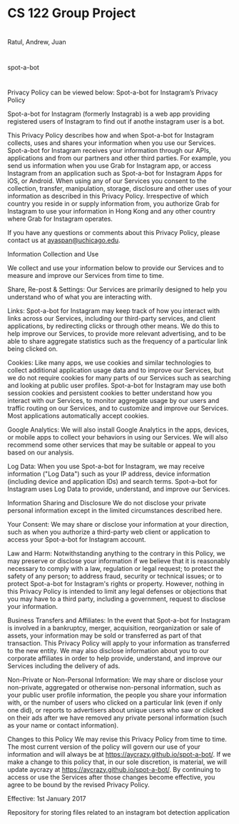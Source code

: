 # CS 122 Group Project
#
Ratul, Andrew, Juan
#
spot-a-bot
#
Privacy Policy can be viewed below:
Spot-a-bot for Instagram’s Privacy Policy

Spot-a-bot for Instagram (formerly Instagrab) is a web app providing registered users of Instagram to find out if anothe instagram user is a bot.

This Privacy Policy describes how and when Spot-a-bot for Instagram collects, uses and shares your information when you use our Services. Spot-a-bot for Instagram receives your information through our APIs, applications and from our partners and other third parties. For example, you send us information when you use Grab for Instagram app, or access Instagram from an application such as Spot-a-bot for Instagram Apps for iOS, or Android. When using any of our Services you consent to the collection, transfer, manipulation, storage, disclosure and other uses of your information as described in this Privacy Policy. Irrespective of which country you reside in or supply information from, you authorize Grab for Instagram to use your information in Hong Kong and any other country where Grab for Instagram operates.

If you have any questions or comments about this Privacy Policy, please contact us at ayaspan@uchicago.edu.

Information Collection and Use

We collect and use your information below to provide our Services and to measure and improve our Services from time to time.

Share, Re-post & Settings: Our Services are primarily designed to help you understand who of what you are interacting with.

Links: Spot-a-bot for Instagram may keep track of how you interact with links across our Services, including our third-party services, and client applications, by redirecting clicks or through other means. We do this to help improve our Services, to provide more relevant advertising, and to be able to share aggregate statistics such as the frequency of a particular link being clicked on.

Cookies: Like many apps, we use cookies and similar technologies to collect additional application usage data and to improve our Services, but we do not require cookies for many parts of our Services such as searching and looking at public user profiles. Spot-a-bot for Instagram may use both session cookies and persistent cookies to better understand how you interact with our Services, to monitor aggregate usage by our users and traffic routing on our Services, and to customize and improve our Services. Most applications automatically accept cookies.

Google Analytics: We will also install Google Analytics in the apps, devices, or mobile apps to collect your behaviors in using our Services. We will also recommend some other services that may be suitable or appeal to you based on our analysis.

Log Data: When you use Spot-a-bot for Instagram, we may receive information ("Log Data") such as your IP address, device information (including device and application IDs) and search terms. Spot-a-bot for Instagram uses Log Data to provide, understand, and improve our Services.

Information Sharing and Disclosure We do not disclose your private personal information except in the limited circumstances described here.

Your Consent: We may share or disclose your information at your direction, such as when you authorize a third-party web client or application to access your Spot-a-bot for Instagram account.

Law and Harm: Notwithstanding anything to the contrary in this Policy, we may preserve or disclose your information if we believe that it is reasonably necessary to comply with a law, regulation or legal request; to protect the safety of any person; to address fraud, security or technical issues; or to protect Spot-a-bot for Instagram's rights or property. However, nothing in this Privacy Policy is intended to limit any legal defenses or objections that you may have to a third party, including a government, request to disclose your information.

Business Transfers and Affiliates: In the event that Spot-a-bot for Instagram is involved in a bankruptcy, merger, acquisition, reorganization or sale of assets, your information may be sold or transferred as part of that transaction. This Privacy Policy will apply to your information as transferred to the new entity. We may also disclose information about you to our corporate affiliates in order to help provide, understand, and improve our Services including the delivery of ads.

Non-Private or Non-Personal Information: We may share or disclose your non-private, aggregated or otherwise non-personal information, such as your public user profile information, the people you share your information with, or the number of users who clicked on a particular link (even if only one did), or reports to advertisers about unique users who saw or clicked on their ads after we have removed any private personal information (such as your name or contact information).

Changes to this Policy We may revise this Privacy Policy from time to time. The most current version of the policy will govern our use of your information and will always be at https://aycrazy.github.io/spot-a-bot/. If we make a change to this policy that, in our sole discretion, is material, we will update aycrazy at https://aycrazy.github.io/spot-a-bot/. By continuing to access or use the Services after those changes become effective, you agree to be bound by the revised Privacy Policy.

Effective: 1st January 2017

Repository for storing files related to an instagram bot detection application
